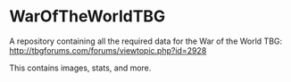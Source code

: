 # WarOfTheWorldTBG
A repository containing all the required data for the War of the World TBG: http://tbgforums.com/forums/viewtopic.php?id=2928

This contains images, stats, and more.
